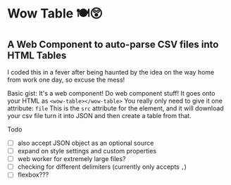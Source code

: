 # Wow Table 🍽😲
## A Web Component to auto-parse CSV files into HTML Tables

I coded this in a fever after being haunted by the idea on the way home from work one day, so excuse the mess!

Basic gist:
It's a web component! Do web component stuff!
It goes onto your HTML as `<wow-table></wow-table>`
You really only need to give it one attribute: `file`
This is the `src` attribute for the element, and it will download your csv file turn it into JSON and then create a table from that.

Todo
- [ ] also accept JSON object as an optional source
- [ ] expand on style settings and custom properties
- [ ] web worker for extremely large files?
- [ ] checking for different delimiters (currently only accepts `,`)
- [ ] flexbox???
